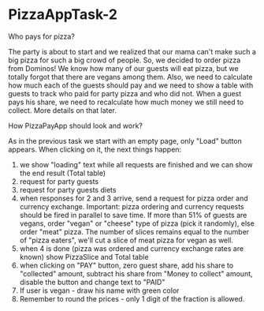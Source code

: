 # PizzaAppTask-2  
Who pays for pizza?  


The party is about to start and we realized that our mama can't make such a big pizza for such a big crowd of people. So, we decided to order pizza from Dominos! We know how many of our guests will eat pizza, but we totally forgot that there are vegans among them. Also, we need to calculate how much each of the guests should pay and we need to show a table with guests to track who paid for party pizza and who did not. 
When a guest pays his share, we need to recalculate how much money we still need to collect. More details on that later.  


How PizzaPayApp should look and work?
  
  
  As in the previous task we start with an empty page, only "Load" button appears. When clicking on it, the next things happen:
  
  
1. we show "loading" text while all requests are finished and we can show the end result (Total table)
2. request for party guests
3. request for party guests diets
4. when responses for 2 and 3 arrive, send a request for pizza order and currency exchange. Important: pizza ordering and currency requests should be fired in parallel to save time. If more than 51% of guests are vegans, order "vegan" or "cheese" type of pizza (pick it randomly), else order "meat" pizza. The number of slices remains equal to the number of "pizza eaters", we'll cut a slice of meat pizza for vegan as well. 
5. when 4 is done (pizza was ordered and currency exchange rates are known) show PizzaSlice and Total table
6. when clicking on "PAY" button, zero guest share, add his share to "collected" amount, subtract his share from "Money to collect" amount, disable the button and change text to "PAID"
7. If user is vegan - draw his name with green color
8. Remember to round the prices - only 1 digit of the fraction is allowed. 
